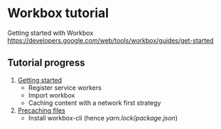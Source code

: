 # Workbox tutorial

Getting started with Workbox https://developers.google.com/web/tools/workbox/guides/get-started

## Tutorial progress

1. [Getting started](https://developers.google.com/web/tools/workbox/guides/get-started)
   - Register service workers
   - Import workbox
   - Caching content with a network first strategy
2. [Precaching files](https://developers.google.com/web/tools/workbox/guides/precache-files/)
   - Install workbox-cli (hence _yarn.lock_/_package.json_)

